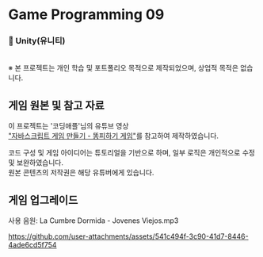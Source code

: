 # Game Programming 09
### 🔧 Unity(유니티)
<br>
※ 본 프로젝트는 개인 학습 및 포트폴리오 목적으로 제작되었으며, 상업적 목적은 없습니다.

## 게임 원본 및 참고 자료

이 프로젝트는 '코딩애플'님의 유튜브 영상  
["자바스크립트 게임 만들기 - 똥피하기 게임"](https://www.youtube.com/watch?v=B6bNI0buoyc)를 참고하여 제작하였습니다.

코드 구성 및 게임 아이디어는 튜토리얼을 기반으로 하며, 일부 로직은 개인적으로 수정 및 보완하였습니다.  
원본 콘텐츠의 저작권은 해당 유튜버에게 있습니다.


## 게임 업그레이드

사용 음원: La Cumbre Dormida - Jovenes Viejos.mp3

https://github.com/user-attachments/assets/541c494f-3c90-41d7-8446-4ade6cd5f754
